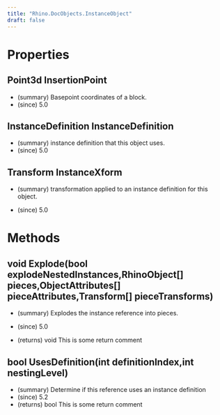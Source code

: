 ```yaml
---
title: "Rhino.DocObjects.InstanceObject"
draft: false
---
```


# Properties
## Point3d InsertionPoint
- (summary) Basepoint coordinates of a block.
- (since) 5.0
## InstanceDefinition InstanceDefinition
- (summary) instance definition that this object uses.
- (since) 5.0
## Transform InstanceXform
- (summary) 
     transformation applied to an instance definition for this object.
     
- (since) 5.0
# Methods
## void Explode(bool explodeNestedInstances,RhinoObject[] pieces,ObjectAttributes[] pieceAttributes,Transform[] pieceTransforms)
- (summary) 
     Explodes the instance reference into pieces.
     
- (since) 5.0
- (returns) void This is some return comment
## bool UsesDefinition(int definitionIndex,int nestingLevel)
- (summary) Determine if this reference uses an instance definition
- (since) 5.2
- (returns) bool This is some return comment
